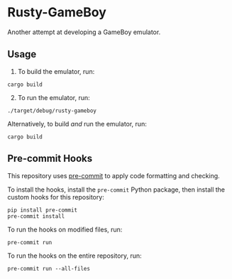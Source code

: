 # Rusty-GameBoy
Another attempt at developing a GameBoy emulator.

## Usage

1. To build the emulator, run:
```
cargo build
```

2. To run the emulator, run:
```
./target/debug/rusty-gameboy
```

Alternatively, to build *and* run the emulator, run:
```
cargo build
```

## Pre-commit Hooks
This repository uses [pre-commit](https://pre-commit.com/) to apply code formatting and checking.

To install the hooks, install the `pre-commit` Python package, then install the custom hooks for this repository:
```
pip install pre-commit
pre-commit install
```

To run the hooks on modified files, run:
```
pre-commit run
```

To run the hooks on the entire repository, run:
```
pre-commit run --all-files
```
